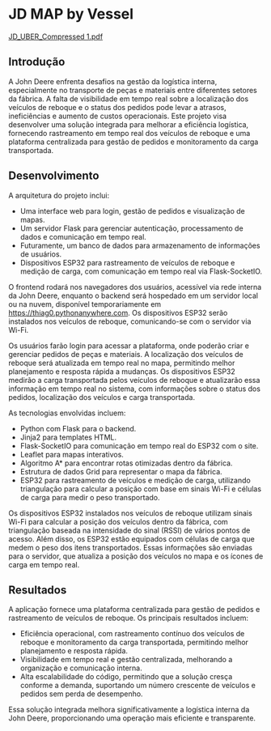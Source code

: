 # JD MAP by Vessel
[JD_UBER_Compressed 1.pdf](https://github.com/user-attachments/files/17198326/JD_UBER_Compressed.1.pdf)

## Introdução
A John Deere enfrenta desafios na gestão da logística interna, especialmente no transporte de peças e materiais entre diferentes setores da fábrica. A falta de visibilidade em tempo real sobre a localização dos veículos de reboque e o status dos pedidos pode levar a atrasos, ineficiências e aumento de custos operacionais. Este projeto visa desenvolver uma solução integrada para melhorar a eficiência logística, fornecendo rastreamento em tempo real dos veículos de reboque e uma plataforma centralizada para gestão de pedidos e monitoramento da carga transportada.

## Desenvolvimento
A arquitetura do projeto inclui:
- Uma interface web para login, gestão de pedidos e visualização de mapas.
- Um servidor Flask para gerenciar autenticação, processamento de dados e comunicação em tempo real.
- Futuramente, um banco de dados para armazenamento de informações de usuários.
- Dispositivos ESP32 para rastreamento de veículos de reboque e medição de carga, com comunicação em tempo real via Flask-SocketIO.

O frontend rodará nos navegadores dos usuários, acessível via rede interna da John Deere, enquanto o backend será hospedado em um servidor local ou na nuvem, disponível temporariamente em https://thiag0.pythonanywhere.com. Os dispositivos ESP32 serão instalados nos veículos de reboque, comunicando-se com o servidor via Wi-Fi.

Os usuários farão login para acessar a plataforma, onde poderão criar e gerenciar pedidos de peças e materiais. A localização dos veículos de reboque será atualizada em tempo real no mapa, permitindo melhor planejamento e resposta rápida a mudanças. Os dispositivos ESP32 medirão a carga transportada pelos veículos de reboque e atualizarão essa informação em tempo real no sistema, com informações sobre o status dos pedidos, localização dos veículos e carga transportada.

As tecnologias envolvidas incluem:
- Python com Flask para o backend.
- Jinja2 para templates HTML.
- Flask-SocketIO para comunicação em tempo real do ESP32 com o site.
- Leaflet para mapas interativos.
- Algoritmo A* para encontrar rotas otimizadas dentro da fábrica.
- Estrutura de dados Grid para representar o mapa da fábrica.
- ESP32 para rastreamento de veículos e medição de carga, utilizando triangulação para calcular a posição com base em sinais Wi-Fi e células de carga para medir o peso transportado.

Os dispositivos ESP32 instalados nos veículos de reboque utilizam sinais Wi-Fi para calcular a posição dos veículos dentro da fábrica, com triangulação baseada na intensidade do sinal (RSSI) de vários pontos de acesso. Além disso, os ESP32 estão equipados com células de carga que medem o peso dos itens transportados. Essas informações são enviadas para o servidor, que atualiza a posição dos veículos no mapa e os ícones de carga em tempo real.

## Resultados
A aplicação fornece uma plataforma centralizada para gestão de pedidos e rastreamento de veículos de reboque. Os principais resultados incluem:
- Eficiência operacional, com rastreamento contínuo dos veículos de reboque e monitoramento da carga transportada, permitindo melhor planejamento e resposta rápida.
- Visibilidade em tempo real e gestão centralizada, melhorando a organização e comunicação interna.
- Alta escalabilidade do código, permitindo que a solução cresça conforme a demanda, suportando um número crescente de veículos e pedidos sem perda de desempenho.

Essa solução integrada melhora significativamente a logística interna da John Deere, proporcionando uma operação mais eficiente e transparente.
